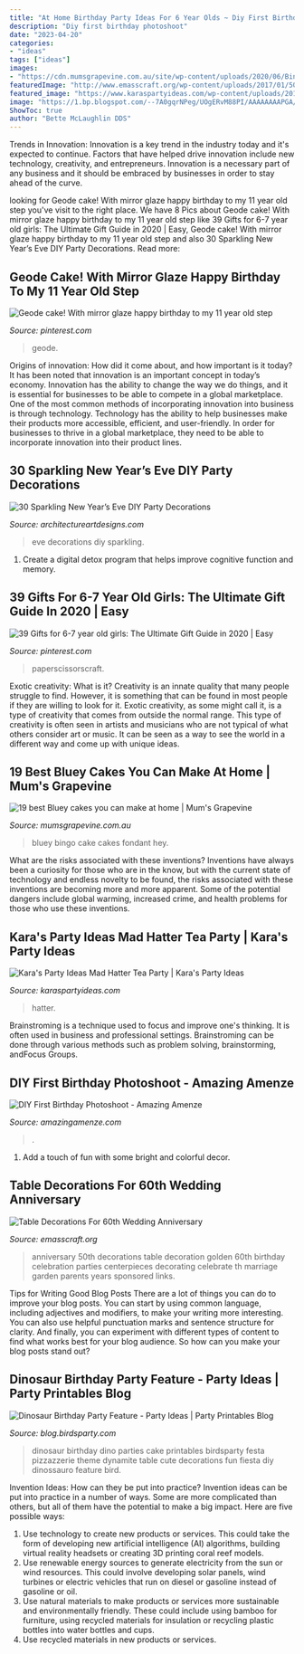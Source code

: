```yaml
---
title: "At Home Birthday Party Ideas For 6 Year Olds ~ Diy First Birthday Photoshoot"
description: "Diy first birthday photoshoot"
date: "2023-04-20"
categories:
- "ideas"
tags: ["ideas"]
images:
- "https://cdn.mumsgrapevine.com.au/site/wp-content/uploads/2020/06/Bingo-cake-Bluey.jpg"
featuredImage: "http://www.emasscraft.org/wp-content/uploads/2017/01/50th_wedding_anniversary_table_decoration_ideas_on_decorations_7.jpg"
featured_image: "https://www.karaspartyideas.com/wp-content/uploads/2012/05/robynprestonphotography-2012-39_600x900.jpg"
image: "https://1.bp.blogspot.com/--7A0gqrNPeg/UOgERvM88PI/AAAAAAAAPGA/BiCxRe1Kio0/s1600/Dinosaur1.png"
ShowToc: true
author: "Bette McLaughlin DDS"
---
```



Trends in Innovation:
Innovation is a key trend in the industry today and it's expected to continue. Factors that have helped drive innovation include new technology, creativity, and entrepreneurs. Innovation is a necessary part of any business and it should be embraced by businesses in order to stay ahead of the curve.

	

		
looking for Geode cake! With mirror glaze happy birthday to my 11 year old step you've visit to the right place. We have 8 Pics about Geode cake! With mirror glaze happy birthday to my 11 year old step like 39 Gifts for 6-7 year old girls: The Ultimate Gift Guide in 2020 | Easy, Geode cake! With mirror glaze happy birthday to my 11 year old step and also 30 Sparkling New Year’s Eve DIY Party Decorations. Read more:
		
    
## Geode Cake! With Mirror Glaze Happy Birthday To My 11 Year Old Step

<img loading=lazy src="https://i.pinimg.com/736x/0e/48/73/0e48731b51593a2413cc077c0cedcc63.jpg" onerror="this.onerror=null;this.src='https://tse4.mm.bing.net/th?id=OIP.r8iEBzvfY0tB9nRuzkgEGgHaJ3&amp;pid=15.1';" alt="Geode cake! With mirror glaze happy birthday to my 11 year old step">

_Source: pinterest.com_

>geode. 

	

Origins of innovation: How did it come about, and how important is it today?
It has been noted that innovation is an important concept in today’s economy. Innovation has the ability to change the way we do things, and it is essential for businesses to be able to compete in a global marketplace. One of the most common methods of incorporating innovation into business is through technology. Technology has the ability to help businesses make their products more accessible, efficient, and user-friendly. In order for businesses to thrive in a global marketplace, they need to be able to incorporate innovation into their product lines.

    
## 30 Sparkling New Year’s Eve DIY Party Decorations

<img loading=lazy src="https://www.architectureartdesigns.com/wp-content/uploads/2013/12/1918-630x941.jpg" onerror="this.onerror=null;this.src='https://tse3.mm.bing.net/th?id=OIP.MdGl__p-XkMslD3blZnPEwHaLD&amp;pid=15.1';" alt="30 Sparkling New Year’s Eve DIY Party Decorations">

_Source: architectureartdesigns.com_

>eve decorations diy sparkling. 

	

1. Create a digital detox program that helps improve cognitive function and memory.

    
## 39 Gifts For 6-7 Year Old Girls: The Ultimate Gift Guide In 2020 | Easy

<img loading=lazy src="https://i.pinimg.com/736x/11/72/92/117292215dee4db9dbbec885185b15e5.jpg" onerror="this.onerror=null;this.src='https://tse4.mm.bing.net/th?id=OIP.1aAIQBCKNUa0LWRj1OkVxAHaLH&amp;pid=15.1';" alt="39 Gifts for 6-7 year old girls: The Ultimate Gift Guide in 2020 | Easy">

_Source: pinterest.com_

>paperscissorscraft. 

	

Exotic creativity: What is it?
Creativity is an innate quality that many people struggle to find. However, it is something that can be found in most people if they are willing to look for it. Exotic creativity, as some might call it, is a type of creativity that comes from outside the normal range. This type of creativity is often seen in artists and musicians who are not typical of what others consider art or music. It can be seen as a way to see the world in a different way and come up with unique ideas.

    
## 19 Best Bluey Cakes You Can Make At Home | Mum&#039;s Grapevine

<img loading=lazy src="https://cdn.mumsgrapevine.com.au/site/wp-content/uploads/2020/06/Bingo-cake-Bluey.jpg" onerror="this.onerror=null;this.src='https://tse2.mm.bing.net/th?id=OIP.eD_-V1TwwrVT8_yVP-jfgwHaJ6&amp;pid=15.1';" alt="19 best Bluey cakes you can make at home | Mum&#039;s Grapevine">

_Source: mumsgrapevine.com.au_

>bluey bingo cake cakes fondant hey. 

	

What are the risks associated with these inventions?
Inventions have always been a curiosity for those who are in the know, but with the current state of technology and endless novelty to be found, the risks associated with these inventions are becoming more and more apparent. Some of the potential dangers include global warming, increased crime, and health problems for those who use these inventions.

    
## Kara&#039;s Party Ideas Mad Hatter Tea Party | Kara&#039;s Party Ideas

<img loading=lazy src="https://www.karaspartyideas.com/wp-content/uploads/2012/05/robynprestonphotography-2012-39_600x900.jpg" onerror="this.onerror=null;this.src='https://tse3.mm.bing.net/th?id=OIP.67Tyg2TIarE-XUdhy2MlsAHaLH&amp;pid=15.1';" alt="Kara&#039;s Party Ideas Mad Hatter Tea Party | Kara&#039;s Party Ideas">

_Source: karaspartyideas.com_

>hatter. 

	

Brainstroming is a technique used to focus and improve one's thinking. It is often used in business and professional settings. Brainstroming can be done through various methods such as problem solving, brainstorming, andFocus Groups.

    
## DIY First Birthday Photoshoot - Amazing Amenze

<img loading=lazy src="https://amazingamenze.com/wp-content/uploads/2020/04/first-birthday-photoshoot-300x400.jpg" onerror="this.onerror=null;this.src='https://tse1.mm.bing.net/th?id=OIP.dVmAyO6qQ_1eiQRG7qM8wwAAAA&amp;pid=15.1';" alt="DIY First Birthday Photoshoot - Amazing Amenze">

_Source: amazingamenze.com_

>. 

	

1. Add a touch of fun with some bright and colorful decor.

    
## Table Decorations For 60th Wedding Anniversary

<img loading=lazy src="http://www.emasscraft.org/wp-content/uploads/2017/01/50th_wedding_anniversary_table_decoration_ideas_on_decorations_7.jpg" onerror="this.onerror=null;this.src='https://tse1.mm.bing.net/th?id=OIP.se-XpcgRW_DrHEtG1W-EkgHaJ3&amp;pid=15.1';" alt="Table Decorations For 60th Wedding Anniversary">

_Source: emasscraft.org_

>anniversary 50th decorations table decoration golden 60th birthday celebration parties centerpieces decorating celebrate th marriage garden parents years sponsored links. 

	

Tips for Writing Good Blog Posts
There are a lot of things you can do to improve your blog posts. You can start by using common language, including adjectives and modifiers, to make your writing more interesting. You can also use helpful punctuation marks and sentence structure for clarity. And finally, you can experiment with different types of content to find what works best for your blog audience. So how can you make your blog posts stand out?

    
## Dinosaur Birthday Party Feature - Party Ideas | Party Printables Blog

<img loading=lazy src="https://1.bp.blogspot.com/--7A0gqrNPeg/UOgERvM88PI/AAAAAAAAPGA/BiCxRe1Kio0/s1600/Dinosaur1.png" onerror="this.onerror=null;this.src='https://tse1.mm.bing.net/th?id=OIP.TiXPpvo9VdlgQirX3KoGBgHaKX&amp;pid=15.1';" alt="Dinosaur Birthday Party Feature - Party Ideas | Party Printables Blog">

_Source: blog.birdsparty.com_

>dinosaur birthday dino parties cake printables birdsparty festa pizzazzerie theme dynamite table cute decorations fun fiesta diy dinossauro feature bird. 

	

Invention Ideas: How can they be put into practice?
Invention ideas can be put into practice in a number of ways. Some are more complicated than others, but all of them have the potential to make a big impact. Here are five possible ways: 
1. Use technology to create new products or services. This could take the form of developing new artificial intelligence (AI) algorithms, building virtual reality headsets or creating 3D printing coral reef models.
2. Use renewable energy sources to generate electricity from the sun or wind resources. This could involve developing solar panels, wind turbines or electric vehicles that run on diesel or gasoline instead of gasoline or oil. 
3. Use natural materials to make products or services more sustainable and environmentally friendly. These could include using bamboo for furniture, using recycled materials for insulation or recycling plastic bottles into water bottles and cups. 
4. Use recycled materials in new products or services.


